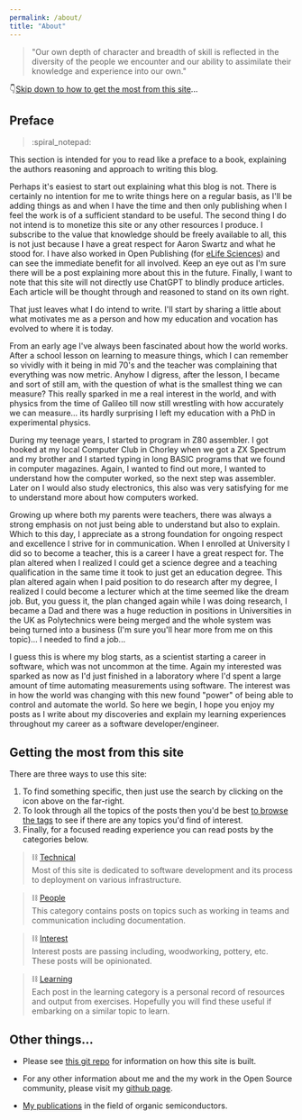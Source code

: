 ```yaml
---
permalink: /about/
title: "About"
---
```


>"Our own depth of character and breadth of skill is reflected in the diversity of the people we encounter and our ability to assimilate their knowledge and experience into our own."

:point_down:[Skip down to how to get the most from this site](#getting-the-most-from-this-site)...

## Preface

> <p>:spiral_notepad:</p> 
This section is intended for you to read like a preface to a book, explaining the authors reasoning and approach to writing this blog.

Perhaps it's easiest to start out explaining what this blog is not.
There is certainly no intention for me to write things here on a regular basis, as I'll be adding things as and 
when I have the time and then only publishing when I feel the work is of a sufficient standard to be useful. 
The second thing I do not intend is to monetize this site or any other resources I produce. 
I subscribe to the value that knowledge should be freely available to all, this is not just because I have a great respect for Aaron Swartz and what he stood for. I have also worked in Open Publishing (for [eLife Sciences](https://elifesciences.org)) and can see the immediate benefit for all involved.
Keep an eye out as I'm sure there will be a post explaining more about this in the future.
Finally, I want to note that this site will not directly use ChatGPT to blindly produce articles. Each article will be thought through and reasoned to stand on its own right.

That just leaves what I do intend to write. 
I'll start by sharing a little about what motivates me as a person and how my education and vocation has evolved to where it is today. 

From an early age I've always been fascinated about how the world works. 
After a school lesson on learning to measure things, which I can remember so vividly with it being in mid 70's and the teacher was complaining that everything was now metric. 
Anyhow I digress, after the lesson, I became and sort of still am, with the question of what is the smallest thing we can measure?
This really sparked in me a real interest in the world, and with physics from the time of Galileo till now still wrestling with how accurately we can measure... its hardly surprising I left my education with a PhD in experimental physics.

During my teenage years, I started to program in Z80 assembler. I got hooked at my local Computer Club in Chorley when we got a ZX Spectrum and my brother and I started typing in long BASIC programs that we found in computer magazines. Again, I wanted to find out more, I wanted to understand how the computer worked, so the next step was assembler. Later on I would also study electronics, this also was very satisfying for me to understand more about how computers worked.

Growing up where both my parents were teachers, there was always a strong emphasis on not just being able to understand but also to explain. 
Which to this day, I appreciate as a strong foundation for ongoing respect and excellence I strive for in communication.
When I enrolled at University I did so to become a teacher, this is a career I have a great respect for. 
The plan altered when I realized I could get a science degree and a teaching qualification in the same time it took to just get an education degree. 
This plan altered again when I paid position to do research after my degree, I realized I could become a lecturer which at the time seemed like the dream job. 
But, you guess it, the plan changed again while I was doing research, I became a Dad and there was a huge reduction in positions in Universities in the UK as Polytechnics were being merged and the whole system was being turned into a business (I'm sure you'll hear more from me on this topic)... I needed to find a job...

I guess this is where my blog starts, 
as a scientist starting a career in software, which was not uncommon at the time.
Again my interested was sparked as now as I'd just finished in a laboratory where I'd spent a large amount of time automating measurements using software.
The interest was in how the world was changing with this new found "power" of being able to control and automate the world. 
So here we begin, I hope you enjoy my posts as I write about my discoveries and explain my learning experiences throughout my career as a software developer/engineer. 

## Getting the most from this site

There are three ways to use this site:
1. To find something specific, then just use the search by clicking on the icon above on the far-right.
2. To look through all the topics of the posts then you'd be best [to browse the tags](/tags) to see if there are any topics you'd find of interest.
3. Finally, for a focused reading experience you can read posts by the categories below.

> :chains: [Technical](/categories/#technical) <br/>
Most of this site is dedicated to software development and its process to deployment on various infrastructure.

> :chains: [People](/categories/#people) <br/>
This category contains posts on topics such as working in teams and communication including documentation. 

> :chains: [Interest](/categories/#interest) <br/>
Interest posts are passing including, woodworking, pottery, etc. These posts will be opinionated. 

> :chains: [Learning](/categories/#learning) <br/>
Each post in the learning category is a personal record of resources and output from exercises.  Hopefully you will find these useful if embarking on a similar topic to learn. 

## Other things...
- Please see [this git repo](https://github.com/diversemix/diversemix.github.io) for information on how this site is built.
 
- For any other information about me and the my work in the Open Source community, please visit my [github page](https://github.com/diversemix).

- [My publications](https://orcid.org/0000-0003-3830-8230) in the field of organic semiconductors. 
